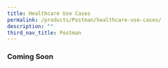 ```yaml
---
title: Healthcare Use Cases
permalink: /products/Postman/healthcare-use-cases/
description: ""
third_nav_title: Postman
---
```

### **Coming Soon**
